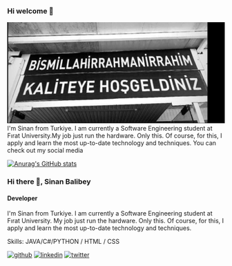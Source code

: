 ### Hi welcome 👋
![Developer](https://github.com/sinanbalibey/sinanbalibey/blob/main/FSvVfl0XEAEpDrY.jpeg)
I'm Sinan from Turkiye. I am currently a Software Engineering student at Fırat University.My job just  run the hardware. Only this. Of course, for this, I apply and learn the most up-to-date technology and techniques. You can check out my social media 

[![Anurag's GitHub stats](https://github-readme-stats.vercel.app/api?username=sinanbalibey)](https://github.com/anuraghazra/github-readme-stats)

### Hi there 👋, Sinan Balibey
#### Developer


I'm Sinan from Turkiye. I am currently a Software Engineering student at Fırat University. My job just run the hardware. Only this. Of course, for this, I apply and learn the most up-to-date technology and techniques.

Skills: JAVA/C#/PYTHON / HTML / CSS

[<img src='https://cdn.jsdelivr.net/npm/simple-icons@3.0.1/icons/github.svg' alt='github' height='40'>](https://github.com/sinanbalibey)  [<img src='https://cdn.jsdelivr.net/npm/simple-icons@3.0.1/icons/linkedin.svg' alt='linkedin' height='40'>](https://www.linkedin.com/in/sinan-balıbey-1a2221121/)  [<img src='https://cdn.jsdelivr.net/npm/simple-icons@3.0.1/icons/twitter.svg' alt='twitter' height='40'>](https://twitter.com/Sinan_Balibey)  

